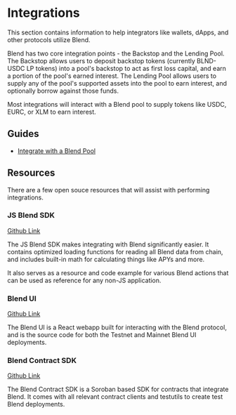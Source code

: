 # Integrations

This section contains information to help integrators like wallets, dApps, and other protocols utilize Blend.

Blend has two core integration points - the Backstop and the Lending Pool. The Backstop allows users to deposit backstop tokens (currently BLND-USDC LP tokens) into a pool's backstop to act as first loss capital, and earn a portion of the pool's earned interest. The Lending Pool allows users to supply any of the pool's supported assets into the pool to earn interest, and optionally borrow against those funds.

Most integrations will interact with a Blend pool to supply tokens like USDC, EURC, or XLM to earn interest.

## Guides

* [Integrate with a Blend Pool](./integrate-pool.md)

## Resources

There are a few open souce resources that will assist with performing integrations.

### JS Blend SDK

[Github Link](https://github.com/blend-capital/blend-sdk-js)

The JS Blend SDK makes integrating with Blend significantly easier. It contains optimized loading functions for reading all Blend data from chain, and includes built-in math for calculating things like APYs and more.

It also serves as a resource and code example for various Blend actions that can be used as reference for any non-JS application.

### Blend UI

[Github Link](https://github.com/blend-capital/blend-ui)

The Blend UI is a React webapp built for interacting with the Blend protocol, and is the source code for both the Testnet and Mainnet Blend UI deployments.

### Blend Contract SDK

[Github Link](https://github.com/blend-capital/blend-contract-sdk)

The Blend Contract SDK is a Soroban based SDK for contracts that integrate Blend. It comes with all relevant contract clients and testutils to create test Blend deployments.



